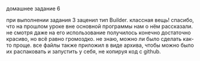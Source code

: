 домашнее задание 6

при выполнении задания 3 заценил тип Builder. классная вещь! спасибо, что на прошлом уроке вне основной программы нам о нём рассказали. не смотря даже на его использование получилось конечно достаточно красиво, но всё равно громоздко. не знаю, можно ли было сделать как-то проще.
все файлы также приложил в виде архива, чтобы можно было их распаковать и запустить у себя, не копируя код с github.
